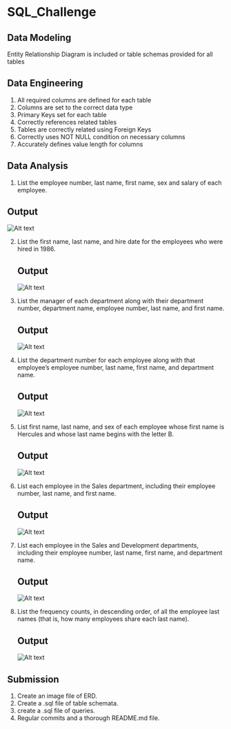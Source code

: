 # SQL_Challenge

## Data Modeling
Entity Relationship Diagram is included or table schemas provided for all tables 

## Data Engineering
1. All required columns are defined for each table 
2. Columns are set to the correct data type
3. Primary Keys set for each table 
4. Correctly references related tables 
5. Tables are correctly related using Foreign Keys 
6. Correctly uses NOT NULL condition on necessary columns 
7. Accurately defines value length for columns

## Data Analysis

1. List the employee number, last name, first name, sex and salary of each employee.
  ## Output
  ![Alt text](Query_result/Query_1.PNG)

2. List the first name, last name, and hire date for the employees who were hired in 1986.
   ## Output
    ![Alt text](/Query_result/Query_2.PNG)

3. List the manager of each department along with their department number, department name, employee number, last name, and first name.
   ## Output
    ![Alt text](/Query_result/Query_3.PNG)

4. List the department number for each employee along with that employee’s employee number, last name, first name, and department name.
   ## Output
    ![Alt text](/Query_result/Query_4.PNG)

5. List first name, last name, and sex of each employee whose first name is Hercules and whose last name begins with the letter B.
    ## Output
    ![Alt text](/Query_result/Query_5.PNG)

6. List each employee in the Sales department, including their employee number, last name, and first name.
    ## Output
    ![Alt text](/Query_result/Query_6.PNG)

7. List each employee in the Sales and Development departments, including their employee number, last name, first name, and department name.
    ## Output
    ![Alt text](/Query_result/Queru_7.PNG)

8. List the frequency counts, in descending order, of all the employee last names (that is, how many employees share each last name).
    ## Output
    ![Alt text](/Query_result/Query_8.PNG)

## Submission
1. Create an image file of ERD.
2. Create a .sql file of table schemata.
3. create a .sql file of queries.
4. Regular commits and a thorough README.md file.
